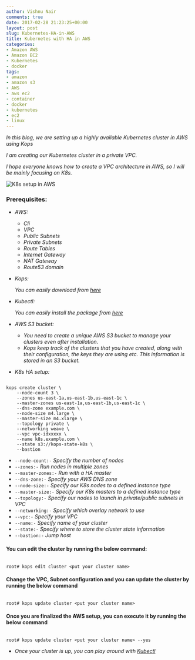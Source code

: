 ```yaml
---
author: Vishnu Nair
comments: true
date: 2017-02-28 21:23:25+00:00
layout: post
slug: Kubernetes-HA-in-AWS
title: Kubernetes with HA in AWS
categories:
- Amazon AWS
- Amazon EC2
- Kubernetes
- docker
tags:
- amazon
- amazon s3
- AWS
- aws ec2
- container
- docker
- kubernetes
- ec2
- linux
---
```


*In this blog, we are setting up a highly available Kubernetes cluster in AWS using Kops*

*I am creating our Kubernetes cluster in a private VPC.*

*I hope everyone knows how to create a VPC architecture in AWS, so I will be mainly focusing on K8s.*

![K8s setup in AWS](/images/aws-k8s.png)

### Prerequisites:

* *AWS:*
    * *Cli*
    * *VPC*
    * *Public Subnets*
    * *Private Subnets*
    * *Route Tables*
    * *Internet Gateway*
    * *NAT Gateway*
    * *Route53 domain*

* *Kops:*

     *You can easily download from [here](https://github.com/kubernetes/kops/releases)*

* *Kubectl:*

    *You can easily install the package from [here](https://kubernetes.io/docs/user-guide/prereqs/)*

* *AWS S3 bucket:*

    * *You need to create a unique AWS S3 bucket to manage your clusters even after installation.*
    * *Kops keep track of the clusters that you have created, along with their configuration, the keys they are using etc. This information is stored in an S3 bucket.*

* *K8s HA setup:*    

```

kops create cluster \
    --node-count 3 \
    --zones us-east-1a,us-east-1b,us-east-1c \
    --master-zones us-east-1a,us-east-1b,us-east-1c \
    --dns-zone example.com \
    --node-size m4.large \
    --master-size m4.xlarge \
    --topology private \
    --networking weave \
    --vpc vpc-idxxxxx \
    --name k8s.example.com \
    --state s3://kops-state-k8s \
    --bastion

```

* ```--node-count:-```  *Specify the number of nodes*
* ```--zones:-``` *Run nodes in multiple zones*
* ```--master-zones:-``` *Run with a HA master*
* ```--dns-zone:-``` *Specify your AWS DNS zone*
* ```--node-size:-``` *Specify our K8s nodes to a defined instance type*
* ```--master-size:-``` *Specify our K8s masters to a defined instance type*
* ```--topology:-``` *Specify our nodes to launch in private/public subnets in VPC*
* ```--networking:-``` *Specify which overlay network to use*
* ```--vpc:-``` *Specify your VPC*
* ```--name:-```  *Specify name of your cluster*
* ```--state:-``` *Specify where to store the cluster state information*
* ```--bastion:-``` *Jump host*

#### You can edit the cluster by running the below command:

```

root# kops edit cluster <put your cluster name>

```

#### Change the VPC, Subnet configuration and you can update the cluster by running the below command

```

root# kops update cluster <put your cluster name>

```

#### Once you are finalized the AWS setup, you can execute it by running the below command

```

root# kops update cluster <put your cluster name> --yes

```

* *Once your cluster is up, you can play around with [Kubectl](https://kubernetes.io/docs/user-guide/kubectl-cheatsheet/)*
